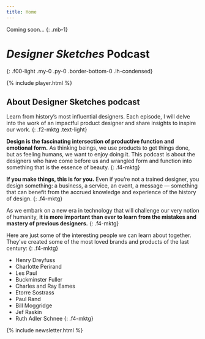 ```yaml
---
title: Home
---
```


Coming soon…
{: .mb-1}

# *Designer Sketches* Podcast
{: .f00-light .my-0 .py-0 .border-bottom-0 .lh-condensed}

{% include player.html %}

## About Designer Sketches podcast

Learn from history’s most influential designers. Each episode, I will delve into the work of an impactful product designer and share insights to inspire our work.
{: .f2-mktg .text-light}

**Design is the fascinating intersection of productive function and emotional form.** As thinking beings, we use products to get things done, but as feeling humans, we want to enjoy doing it. This podcast is about the designers who have come before us and wrangled form and function into something that is the essence of beauty.
{: .f4-mktg}

**If you make things, this is for you.** Even if you’re not a trained designer, you design something: a business, a service, an event, a message — something that can benefit from the accrued knowledge and experience of the history of design.
{: .f4-mktg}

As we embark on a new era in technology that will challenge our very notion of humanity, **it is more important than ever to learn from the mistakes and mastery of previous designers.**
{: .f4-mktg}

Here are just some of the interesting people we can learn about together. They’ve created some of the most loved brands and products of the last century:
{: .f4-mktg}

- Henry Dreyfuss
- Charlotte Perirand
- Les Paul
- Buckminster Fuller
- Charles and Ray Eames
- Etorre Sostrass
- Paul Rand
- Bill Moggridge
- Jef Raskin
- Ruth Adler Schnee
{: .f4-mktg}

{% include newsletter.html %}
